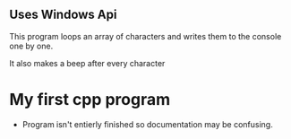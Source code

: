 ## Uses Windows Api ##

This program loops an array of characters and writes them to the console
one by one.

It also makes a beep after every character


# My first cpp program #




- Program isn't entierly finished so documentation may be confusing.


